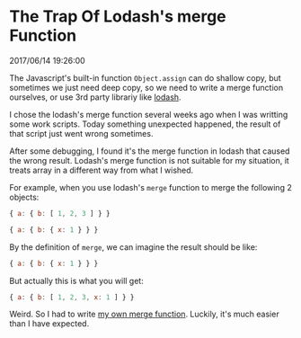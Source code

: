 # The Trap Of Lodash's merge Function
2017/06/14 19:26:00


The Javascript's built-in function `Object.assign` can do shallow copy, but sometimes we just need deep copy, so we need to write a merge function ourselves, or use 3rd party librariy like [lodash][lodash].

I chose the lodash's merge function several weeks ago when I was writting some work scripts. Today something unexpected happened, the result of that script just went wrong sometimes.

After some debugging, I found it's the merge function in lodash that caused the wrong result. Lodash's merge function is not suitable for my situation, it treats array in a different way from what I wished.

For example, when you use lodash's `merge` function to merge the following 2 objects:
```js
{ a: { b: [ 1, 2, 3 ] } }
```

```js
{ a: { b: { x: 1 } } }
```

By the definition of `merge`, we can imagine the result should be like:
```js
{ a: { b: { x: 1 } } }
```

But actually this is what you will get:
```js
{ a: { b: [ 1, 2, 3, x: 1 ] } }
```

Weird. So I had to write [my own merge function][github]. Luckily, it's much easier than I have expected.


[lodash]: https://lodash.com/
[github]: https://github.com/madmuggle/DeepMerge

